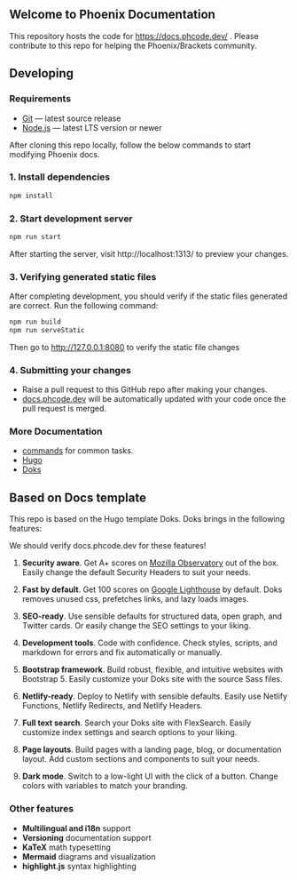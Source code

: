 ## Welcome to Phoenix Documentation
This repository hosts the code for https://docs.phcode.dev/ . Please contribute to
this repo for helping the Phoenix/Brackets community.

## Developing
### Requirements

- [Git](https://git-scm.com/) — latest source release
- [Node.js](https://nodejs.org/) — latest LTS version or newer

After cloning this repo locally, follow the below commands to start modifying
Phoenix docs.

### 1. Install dependencies

```bash
npm install
```

### 2. Start development server

```bash
npm run start
```

After starting the server, visit http://localhost:1313/ to preview your changes.

### 3. Verifying generated static files
After completing development, you should verify if the static files generated
are correct. Run the following command:

```bash
npm run build
npm run serveStatic
```

Then go to http://127.0.0.1:8080 to verify the static file changes

### 4. Submitting your changes
* Raise a pull request to this GitHub repo after making your changes.
* [docs.phcode.dev](https://docs.phcode.dev) will be automatically updated with your code once the pull request is merged.

### More Documentation
- [commands](https://getdoks.org/docs/prologue/commands/) for common tasks.
- [Hugo](https://gohugo.io/documentation/)
- [Doks](https://getdoks.org/)

## Based on Docs template

This repo is based on the Hugo template Doks. Doks brings in the following features:

We should verify docs.phcode.dev for these features!

1. __Security aware__. Get A+ scores on [Mozilla Observatory](https://observatory.mozilla.org/analyze/doks.netlify.app) out of the box. Easily change the default Security Headers to suit your needs.

2. __Fast by default__. Get 100 scores on [Google Lighthouse](https://googlechrome.github.io/lighthouse/viewer/?gist=7731347bb8ce999eff7428a8e763b637) by default. Doks removes unused css, prefetches links, and lazy loads images.

3. __SEO-ready__. Use sensible defaults for structured data, open graph, and Twitter cards. Or easily change the SEO settings to your liking.

4. __Development tools__. Code with confidence. Check styles, scripts, and markdown for errors and fix automatically or manually.

5. __Bootstrap framework__. Build robust, flexible, and intuitive websites with Bootstrap 5. Easily customize your Doks site with the source Sass files.

6. __Netlify-ready__. Deploy to Netlify with sensible defaults. Easily use Netlify Functions, Netlify Redirects, and Netlify Headers.

7. __Full text search__. Search your Doks site with FlexSearch. Easily customize index settings and search options to your liking.

8. __Page layouts__. Build pages with a landing page, blog, or documentation layout. Add custom sections and components to suit your needs.

9. __Dark mode__. Switch to a low-light UI with the click of a button. Change colors with variables to match your branding.

### Other features

- __Multilingual and i18n__ support
- __Versioning__ documentation support
- __KaTeX__ math typesetting
- __Mermaid__ diagrams and visualization
- __highlight.js__ syntax highlighting
